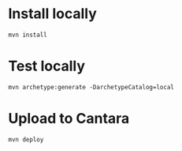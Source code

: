 

# Install locally
```
mvn install
```

# Test locally
```
mvn archetype:generate -DarchetypeCatalog=local
```

# Upload to Cantara
```
mvn deploy
```